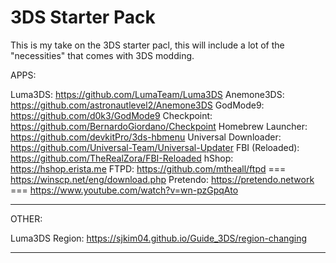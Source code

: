 # 3DS Starter Pack

This is my take on the 3DS starter pacl, this will include a lot of the "necessities" that comes with 3DS modding.

APPS:

Luma3DS:               https://github.com/LumaTeam/Luma3DS
Anemone3DS:            https://github.com/astronautlevel2/Anemone3DS
GodMode9:              https://github.com/d0k3/GodMode9
Checkpoint:            https://github.com/BernardoGiordano/Checkpoint
Homebrew Launcher:     https://github.com/devkitPro/3ds-hbmenu
Universal Downloader:  https://github.com/Universal-Team/Universal-Updater
FBI (Reloaded):        https://github.com/TheRealZora/FBI-Reloaded
hShop:                 https://hshop.erista.me
FTPD:                  https://github.com/mtheall/ftpd === https://winscp.net/eng/download.php
Pretendo:              https://pretendo.network === https://www.youtube.com/watch?v=wn-pzGpqAto

----------------------------------------------------------------------------------------------------------------------------------

OTHER:

Luma3DS Region:        https://sjkim04.github.io/Guide_3DS/region-changing

----------------------------------------------------------------------------------------------------------------------------------
